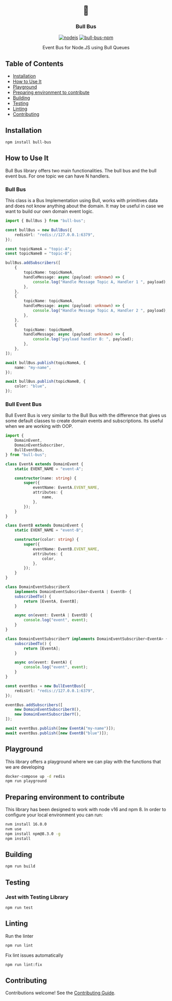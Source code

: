 <h1 align="center">🚀</h1>
<h3 align="center">Bull Bus</h3>

<p align="center">
    <a href="https://github.com/AlbertHernandez/bull-bus/actions/workflows/nodejs.yml?branch=main"><img src="https://github.com/AlbertHernandez/bull-bus/actions/workflows/nodejs.yml/badge.svg?branch=main" alt="nodejs"/></a>
    <a href="https://www.npmjs.com/package/bull-bus"><img src="https://img.shields.io/npm/v/bull-bus.svg" alt="bull-bus-npm"/></a>
</p>

<p align="center">
  Event Bus for Node.JS using Bull Queues
</p>

## Table of Contents

* [Installation](#installation)
* [How to Use It](#how-to-use-it)
* [Playground](#playground)
* [Preparing environment to contribute](#preparing-environment)
* [Building](#building)
* [Testing](#testing)
* [Linting](#linting)
* [Contributing](#contributing)

## Installation

```bash
npm install bull-bus
```

## How to Use It

Bull Bus library offers two main functionalities. The bull bus and the bull event bus. For one topic we can have N
handlers.

### Bull Bus

This class is a Bus Implementation using Bull, works with primitives data and does not know anything about the domain.
It may be useful in case we want to build our own domain event logic.

```ts
import { BullBus } from "bull-bus";

const bullBus = new BullBus({
    redisUrl: "redis://127.0.0.1:6379",
});

const topicNameA = "topic-A";
const topicNameB = "topic-B";

bullBus.addSubscribers([
    {
        topicName: topicNameA,
        handleMessage: async (payload: unknown) => {
            console.log("Handle Message Topic A, Handler 1 ", payload);
        },
    },
    {
        topicName: topicNameA,
        handleMessage: async (payload: unknown) => {
            console.log("Handle Message Topic A, Handler 2 ", payload);
        },
    },
    {
        topicName: topicNameB,
        handleMessage: async (payload: unknown) => {
            console.log("payload handler B: ", payload);
        },
    },
]);

await bullBus.publish(topicNameA, {
    name: "my-name",
});

await bullBus.publish(topicNameB, {
    color: "blue",
});
```

### Bull Event Bus

Bull Event Bus is very similar to the Bull Bus with the difference that gives us some default classes to create domain
events and subscriptions. Its useful when we are working with OOP.

```ts
import {
    DomainEvent,
    DomainEventSubscriber,
    BullEventBus,
} from "bull-bus";

class EventA extends DomainEvent {
    static EVENT_NAME = "event-A";

    constructor(name: string) {
        super({
            eventName: EventA.EVENT_NAME,
            attributes: {
                name,
            },
        });
    }
}

class EventB extends DomainEvent {
    static EVENT_NAME = "event-B";

    constructor(color: string) {
        super({
            eventName: EventB.EVENT_NAME,
            attributes: {
                color,
            },
        });
    }
}

class DomainEventSubscriberX
    implements DomainEventSubscriber<EventA | EventB> {
    subscribedTo() {
        return [EventA, EventB];
    }

    async on(event: EventA | EventB) {
        console.log("event", event);
    }
}

class DomainEventSubscriberY implements DomainEventSubscriber<EventA> {
    subscribedTo() {
        return [EventA];
    }

    async on(event: EventA) {
        console.log("event", event);
    }
}

const eventBus = new BullEventBus({
    redisUrl: "redis://127.0.0.1:6379",
});

eventBus.addSubscribers([
    new DomainEventSubscriberX(),
    new DomainEventSubscriberY(),
]);

await eventBus.publish([new EventA("my-name")]);
await eventBus.publish([new EventB("blue")]);
```

## Playground

This library offers a playground where we can play with the functions that we are developing

```bash
docker-compose up -d redis
npm run playground
```

## Preparing environment to contribute

This library has been designed to work with node v16 and npm 8. In order to configure your local environment you can
run:

```bash
nvm install 16.0.0
nvm use
npm install npm@8.3.0 -g
npm install
```

## Building

```bash
npm run build
```

## Testing

### Jest with Testing Library

```bash
npm run test
```

## Linting

Run the linter

```bash
npm run lint
```

Fix lint issues automatically

```bash
npm run lint:fix
```

## Contributing

Contributions welcome! See
the [Contributing Guide](https://github.com/AlbertHernandez/bull-bus/blob/main/CONTRIBUTING.md).
